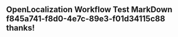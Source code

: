 <properties
ms.topic="hero-topic"
ms.test1="hero-topic"
ms.test2="test"/>

## OpenLocalization Workflow Test MarkDown f845a741-f8d0-4e7c-89e3-f01d34115c88 thanks!
